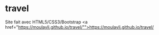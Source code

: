 # travel
Site fait avec HTML5/CSS3/Bootstrap 
<a href="https://moulayli.github.io/travel/"">https://moulayli.github.io/travel/</a>
